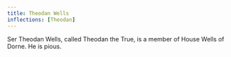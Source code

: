 ```yaml
---
title: Theodan Wells
inflections: [Theodan]
---
```


Ser Theodan Wells, called Theodan the True, is a member of House Wells of Dorne. He is pious. 


